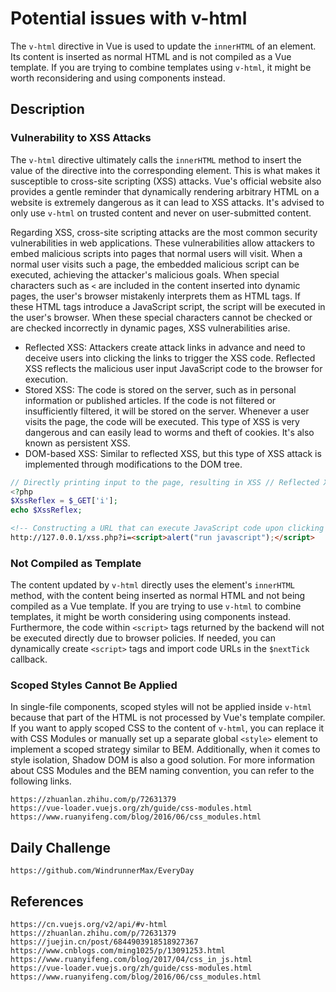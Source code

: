 # Potential issues with v-html

The `v-html` directive in Vue is used to update the `innerHTML` of an element. Its content is inserted as normal HTML and is not compiled as a Vue template. If you are trying to combine templates using `v-html`, it might be worth reconsidering and using components instead.

## Description

### Vulnerability to XSS Attacks
The `v-html` directive ultimately calls the `innerHTML` method to insert the value of the directive into the corresponding element. This is what makes it susceptible to cross-site scripting (XSS) attacks. Vue's official website also provides a gentle reminder that dynamically rendering arbitrary HTML on a website is extremely dangerous as it can lead to XSS attacks. It's advised to only use `v-html` on trusted content and never on user-submitted content.

Regarding XSS, cross-site scripting attacks are the most common security vulnerabilities in web applications. These vulnerabilities allow attackers to embed malicious scripts into pages that normal users will visit. When a normal user visits such a page, the embedded malicious script can be executed, achieving the attacker's malicious goals. When special characters such as `<` are included in the content inserted into dynamic pages, the user's browser mistakenly interprets them as HTML tags. If these HTML tags introduce a JavaScript script, the script will be executed in the user's browser. When these special characters cannot be checked or are checked incorrectly in dynamic pages, XSS vulnerabilities arise.

- Reflected XSS: Attackers create attack links in advance and need to deceive users into clicking the links to trigger the XSS code. Reflected XSS reflects the malicious user input JavaScript code to the browser for execution.
- Stored XSS: The code is stored on the server, such as in personal information or published articles. If the code is not filtered or insufficiently filtered, it will be stored on the server. Whenever a user visits the page, the code will be executed. This type of XSS is very dangerous and can easily lead to worms and theft of cookies. It's also known as persistent XSS.
- DOM-based XSS: Similar to reflected XSS, but this type of XSS attack is implemented through modifications to the DOM tree.

```php
// Directly printing input to the page, resulting in XSS // Reflected XSS example
<?php 
$XssReflex = $_GET['i'];
echo $XssReflex;
```

```html
<!-- Constructing a URL that can execute JavaScript code upon clicking -->
http://127.0.0.1/xss.php?i=<script>alert("run javascript");</script>
```

### Not Compiled as Template
The content updated by `v-html` directly uses the element's `innerHTML` method, with the content being inserted as normal HTML and not being compiled as a Vue template. If you are trying to use `v-html` to combine templates, it might be worth considering using components instead. Furthermore, the code within `<script>` tags returned by the backend will not be executed directly due to browser policies. If needed, you can dynamically create `<script>` tags and import code URLs in the `$nextTick` callback.

### Scoped Styles Cannot Be Applied
In single-file components, scoped styles will not be applied inside `v-html` because that part of the HTML is not processed by Vue's template compiler. If you want to apply scoped CSS to the content of `v-html`, you can replace it with CSS Modules or manually set up a separate global `<style>` element to implement a scoped strategy similar to BEM. Additionally, when it comes to style isolation, Shadow DOM is also a good solution. For more information about CSS Modules and the BEM naming convention, you can refer to the following links.

```
https://zhuanlan.zhihu.com/p/72631379
https://vue-loader.vuejs.org/zh/guide/css-modules.html
https://www.ruanyifeng.com/blog/2016/06/css_modules.html
```

## Daily Challenge

```
https://github.com/WindrunnerMax/EveryDay
```

## References

```
https://cn.vuejs.org/v2/api/#v-html
https://zhuanlan.zhihu.com/p/72631379
https://juejin.cn/post/6844903918518927367
https://www.cnblogs.com/ming1025/p/13091253.html
https://www.ruanyifeng.com/blog/2017/04/css_in_js.html
https://vue-loader.vuejs.org/zh/guide/css-modules.html
https://www.ruanyifeng.com/blog/2016/06/css_modules.html
```